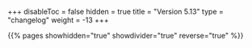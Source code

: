 +++
disableToc = false
hidden = true
title = "Version 5.13"
type = "changelog"
weight = -13
+++

{{% pages showhidden="true" showdivider="true" reverse="true" %}}
